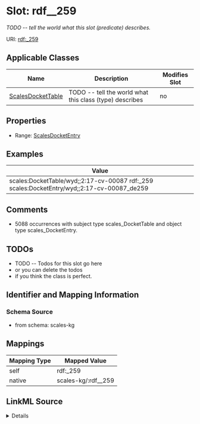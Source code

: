 

# Slot: rdf__259


_TODO -- tell the world what this slot (predicate) describes._





URI: [rdf:_259](http://www.w3.org/1999/02/22-rdf-syntax-ns#_259)



<!-- no inheritance hierarchy -->





## Applicable Classes

| Name | Description | Modifies Slot |
| --- | --- | --- |
| [ScalesDocketTable](../classes/ScalesDocketTable.md) | TODO -- tell the world what this class (type) describes |  no  |







## Properties

* Range: [ScalesDocketEntry](../classes/ScalesDocketEntry.md)






## Examples

| Value |
| --- |
| scales:DocketTable/wyd;;2:17-cv-00087 rdf:_259 scales:DocketEntry/wyd;;2:17-cv-00087_de259 |

## Comments

* 5088 occurrences with subject type scales_DocketTable and object type scales_DocketEntry.

## TODOs

* TODO -- Todos for this slot go here
* or you can delete the todos
* if you think the class is perfect.

## Identifier and Mapping Information







### Schema Source


* from schema: scales-kg




## Mappings

| Mapping Type | Mapped Value |
| ---  | ---  |
| self | rdf:_259 |
| native | scales-kg/:rdf__259 |




## LinkML Source

<details>
```yaml
name: rdf__259
description: TODO -- tell the world what this slot (predicate) describes.
todos:
- TODO -- Todos for this slot go here
- or you can delete the todos
- if you think the class is perfect.
comments:
- 5088 occurrences with subject type scales_DocketTable and object type scales_DocketEntry.
examples:
- value: scales:DocketTable/wyd;;2:17-cv-00087 rdf:_259 scales:DocketEntry/wyd;;2:17-cv-00087_de259
from_schema: scales-kg
rank: 1000
slot_uri: rdf:_259
alias: rdf__259
domain_of:
- scales_DocketTable
range: scales_DocketEntry

```
</details>